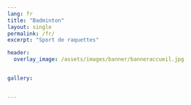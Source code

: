 ```yaml
---
lang: fr
title: "Badminton"
layout: single
permalink: /fr/
excerpt: "Sport de raquettes"

header:
  overlay_image: /assets/images/banner/banneraccueil.jpg


gallery:


---
```

